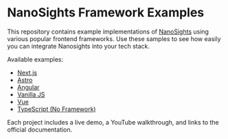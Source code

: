 # NanoSights Framework Examples

This repository contains example implementations of [NanoSights](https://www.nanosights.dev) using various popular frontend frameworks. Use these samples to see how easily you can integrate Nanosights into your tech stack.

Available examples:
- [Next.js](./nextjs-demo)
- [Astro](./astro-demo)
- [Angular](./angular-demo)
- [Vanilla JS](./vanilla-demo)
- [Vue](./vue-demo)
- [TypeScript (No Framework)](./typescript-demo)

Each project includes a live demo, a YouTube walkthrough, and links to the official documentation.
